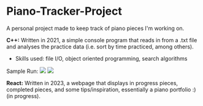 # Piano-Tracker-Project
A personal project made to keep track of piano pieces I'm working on.

**C++:** Written in 2021, a simple console program that reads in from a .txt file and analyses the practice data (i.e. sort by time practiced, among others).
  - Skills used: file I/O, object oriented programming, search algorithms

Sample Run:
![](https://github.com/sba190007/Piano-Tracker-Project/blob/acb9571aa4ed8cfd8ce765d9413e6e464fae4922/C%2B%2BDemo1.png)
![](https://github.com/sba190007/Piano-Tracker-Project/blob/acb9571aa4ed8cfd8ce765d9413e6e464fae4922/C%2B%2BDemo2.png)

**React:** Written in 2023, a webpage that displays in progress pieces, completed pieces, and some tips/inspiration, essentially a piano portfolio :) (in progress).
